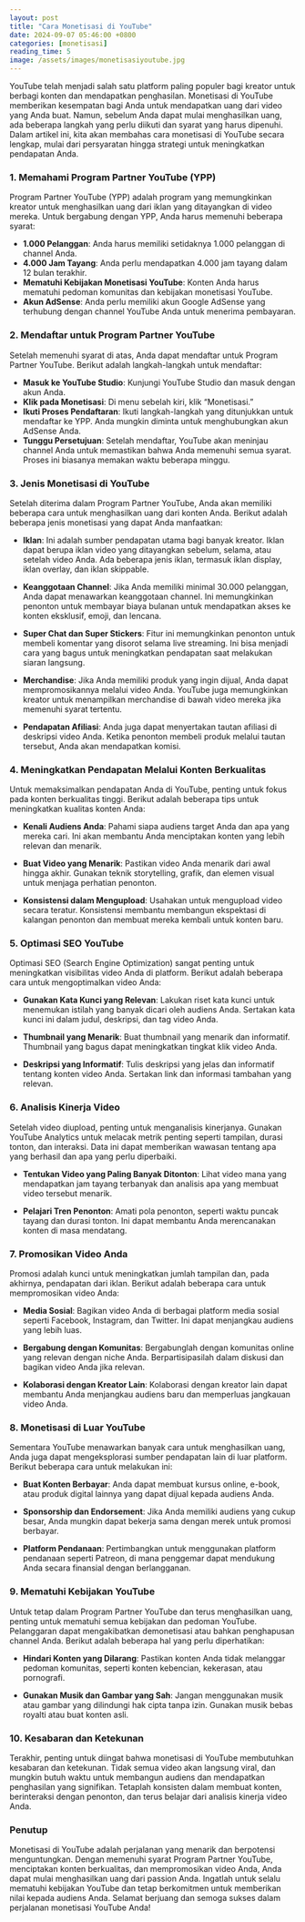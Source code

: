 ```yaml
---
layout: post
title: "Cara Monetisasi di YouTube"
date: 2024-09-07 05:46:00 +0800
categories: [monetisasi]
reading_time: 5
image: /assets/images/monetisasiyoutube.jpg
---
```


YouTube telah menjadi salah satu platform paling populer bagi kreator untuk berbagi konten dan mendapatkan penghasilan. Monetisasi di YouTube memberikan kesempatan bagi Anda untuk mendapatkan uang dari video yang Anda buat. Namun, sebelum Anda dapat mulai menghasilkan uang, ada beberapa langkah yang perlu diikuti dan syarat yang harus dipenuhi. Dalam artikel ini, kita akan membahas cara monetisasi di YouTube secara lengkap, mulai dari persyaratan hingga strategi untuk meningkatkan pendapatan Anda.

### 1. Memahami Program Partner YouTube (YPP)

Program Partner YouTube (YPP) adalah program yang memungkinkan kreator untuk menghasilkan uang dari iklan yang ditayangkan di video mereka. Untuk bergabung dengan YPP, Anda harus memenuhi beberapa syarat:

- **1.000 Pelanggan**: Anda harus memiliki setidaknya 1.000 pelanggan di channel Anda.
- **4.000 Jam Tayang**: Anda perlu mendapatkan 4.000 jam tayang dalam 12 bulan terakhir.
- **Mematuhi Kebijakan Monetisasi YouTube**: Konten Anda harus mematuhi pedoman komunitas dan kebijakan monetisasi YouTube.
- **Akun AdSense**: Anda perlu memiliki akun Google AdSense yang terhubung dengan channel YouTube Anda untuk menerima pembayaran.

### 2. Mendaftar untuk Program Partner YouTube

Setelah memenuhi syarat di atas, Anda dapat mendaftar untuk Program Partner YouTube. Berikut adalah langkah-langkah untuk mendaftar:

- **Masuk ke YouTube Studio**: Kunjungi YouTube Studio dan masuk dengan akun Anda.
- **Klik pada Monetisasi**: Di menu sebelah kiri, klik “Monetisasi.”
- **Ikuti Proses Pendaftaran**: Ikuti langkah-langkah yang ditunjukkan untuk mendaftar ke YPP. Anda mungkin diminta untuk menghubungkan akun AdSense Anda.
- **Tunggu Persetujuan**: Setelah mendaftar, YouTube akan meninjau channel Anda untuk memastikan bahwa Anda memenuhi semua syarat. Proses ini biasanya memakan waktu beberapa minggu.

### 3. Jenis Monetisasi di YouTube

Setelah diterima dalam Program Partner YouTube, Anda akan memiliki beberapa cara untuk menghasilkan uang dari konten Anda. Berikut adalah beberapa jenis monetisasi yang dapat Anda manfaatkan:

- **Iklan**: Ini adalah sumber pendapatan utama bagi banyak kreator. Iklan dapat berupa iklan video yang ditayangkan sebelum, selama, atau setelah video Anda. Ada beberapa jenis iklan, termasuk iklan display, iklan overlay, dan iklan skippable.

- **Keanggotaan Channel**: Jika Anda memiliki minimal 30.000 pelanggan, Anda dapat menawarkan keanggotaan channel. Ini memungkinkan penonton untuk membayar biaya bulanan untuk mendapatkan akses ke konten eksklusif, emoji, dan lencana.

- **Super Chat dan Super Stickers**: Fitur ini memungkinkan penonton untuk membeli komentar yang disorot selama live streaming. Ini bisa menjadi cara yang bagus untuk meningkatkan pendapatan saat melakukan siaran langsung.

- **Merchandise**: Jika Anda memiliki produk yang ingin dijual, Anda dapat mempromosikannya melalui video Anda. YouTube juga memungkinkan kreator untuk menampilkan merchandise di bawah video mereka jika memenuhi syarat tertentu.

- **Pendapatan Afiliasi**: Anda juga dapat menyertakan tautan afiliasi di deskripsi video Anda. Ketika penonton membeli produk melalui tautan tersebut, Anda akan mendapatkan komisi.

### 4. Meningkatkan Pendapatan Melalui Konten Berkualitas

Untuk memaksimalkan pendapatan Anda di YouTube, penting untuk fokus pada konten berkualitas tinggi. Berikut adalah beberapa tips untuk meningkatkan kualitas konten Anda:

- **Kenali Audiens Anda**: Pahami siapa audiens target Anda dan apa yang mereka cari. Ini akan membantu Anda menciptakan konten yang lebih relevan dan menarik.

- **Buat Video yang Menarik**: Pastikan video Anda menarik dari awal hingga akhir. Gunakan teknik storytelling, grafik, dan elemen visual untuk menjaga perhatian penonton.

- **Konsistensi dalam Mengupload**: Usahakan untuk mengupload video secara teratur. Konsistensi membantu membangun ekspektasi di kalangan penonton dan membuat mereka kembali untuk konten baru.

### 5. Optimasi SEO YouTube

Optimasi SEO (Search Engine Optimization) sangat penting untuk meningkatkan visibilitas video Anda di platform. Berikut adalah beberapa cara untuk mengoptimalkan video Anda:

- **Gunakan Kata Kunci yang Relevan**: Lakukan riset kata kunci untuk menemukan istilah yang banyak dicari oleh audiens Anda. Sertakan kata kunci ini dalam judul, deskripsi, dan tag video Anda.

- **Thumbnail yang Menarik**: Buat thumbnail yang menarik dan informatif. Thumbnail yang bagus dapat meningkatkan tingkat klik video Anda.

- **Deskripsi yang Informatif**: Tulis deskripsi yang jelas dan informatif tentang konten video Anda. Sertakan link dan informasi tambahan yang relevan.

### 6. Analisis Kinerja Video

Setelah video diupload, penting untuk menganalisis kinerjanya. Gunakan YouTube Analytics untuk melacak metrik penting seperti tampilan, durasi tonton, dan interaksi. Data ini dapat memberikan wawasan tentang apa yang berhasil dan apa yang perlu diperbaiki.

- **Tentukan Video yang Paling Banyak Ditonton**: Lihat video mana yang mendapatkan jam tayang terbanyak dan analisis apa yang membuat video tersebut menarik.

- **Pelajari Tren Penonton**: Amati pola penonton, seperti waktu puncak tayang dan durasi tonton. Ini dapat membantu Anda merencanakan konten di masa mendatang.

### 7. Promosikan Video Anda

Promosi adalah kunci untuk meningkatkan jumlah tampilan dan, pada akhirnya, pendapatan dari iklan. Berikut adalah beberapa cara untuk mempromosikan video Anda:

- **Media Sosial**: Bagikan video Anda di berbagai platform media sosial seperti Facebook, Instagram, dan Twitter. Ini dapat menjangkau audiens yang lebih luas.

- **Bergabung dengan Komunitas**: Bergabunglah dengan komunitas online yang relevan dengan niche Anda. Berpartisipasilah dalam diskusi dan bagikan video Anda jika relevan.

- **Kolaborasi dengan Kreator Lain**: Kolaborasi dengan kreator lain dapat membantu Anda menjangkau audiens baru dan memperluas jangkauan video Anda.

### 8. Monetisasi di Luar YouTube

Sementara YouTube menawarkan banyak cara untuk menghasilkan uang, Anda juga dapat mengeksplorasi sumber pendapatan lain di luar platform. Berikut beberapa cara untuk melakukan ini:

- **Buat Konten Berbayar**: Anda dapat membuat kursus online, e-book, atau produk digital lainnya yang dapat dijual kepada audiens Anda.

- **Sponsorship dan Endorsement**: Jika Anda memiliki audiens yang cukup besar, Anda mungkin dapat bekerja sama dengan merek untuk promosi berbayar.

- **Platform Pendanaan**: Pertimbangkan untuk menggunakan platform pendanaan seperti Patreon, di mana penggemar dapat mendukung Anda secara finansial dengan berlangganan.

### 9. Mematuhi Kebijakan YouTube

Untuk tetap dalam Program Partner YouTube dan terus menghasilkan uang, penting untuk mematuhi semua kebijakan dan pedoman YouTube. Pelanggaran dapat mengakibatkan demonetisasi atau bahkan penghapusan channel Anda. Berikut adalah beberapa hal yang perlu diperhatikan:

- **Hindari Konten yang Dilarang**: Pastikan konten Anda tidak melanggar pedoman komunitas, seperti konten kebencian, kekerasan, atau pornografi.

- **Gunakan Musik dan Gambar yang Sah**: Jangan menggunakan musik atau gambar yang dilindungi hak cipta tanpa izin. Gunakan musik bebas royalti atau buat konten asli.

### 10. Kesabaran dan Ketekunan

Terakhir, penting untuk diingat bahwa monetisasi di YouTube membutuhkan kesabaran dan ketekunan. Tidak semua video akan langsung viral, dan mungkin butuh waktu untuk membangun audiens dan mendapatkan penghasilan yang signifikan. Tetaplah konsisten dalam membuat konten, berinteraksi dengan penonton, dan terus belajar dari analisis kinerja video Anda.

### Penutup

Monetisasi di YouTube adalah perjalanan yang menarik dan berpotensi menguntungkan. Dengan memenuhi syarat Program Partner YouTube, menciptakan konten berkualitas, dan mempromosikan video Anda, Anda dapat mulai menghasilkan uang dari passion Anda. Ingatlah untuk selalu mematuhi kebijakan YouTube dan tetap berkomitmen untuk memberikan nilai kepada audiens Anda. Selamat berjuang dan semoga sukses dalam perjalanan monetisasi YouTube Anda!